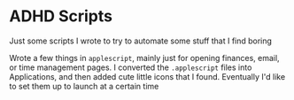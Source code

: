 # ADHD Scripts

Just some scripts I wrote to try to automate some stuff that I find boring 

Wrote a few things in `applescript`, mainly just for opening finances, email, or time management pages. I converted the `.applescript` files into Applications, and then added cute little icons that I found. Eventually I'd like to set them up to launch at a certain time
